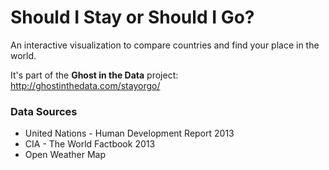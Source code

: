 Should I Stay or Should I Go?
========

An interactive visualization to compare countries and find your place in the world.

It's part of the **Ghost in the Data** project: http://ghostinthedata.com/stayorgo/

### Data Sources

- United Nations - Human Development Report 2013
- CIA - The World Factbook 2013
- Open Weather Map